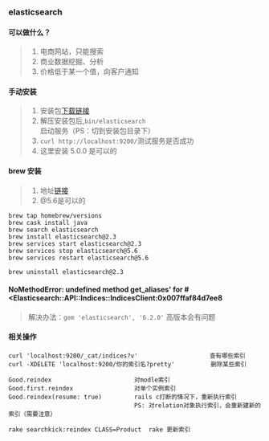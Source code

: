 ### elasticsearch

#### 可以做什么？
>1. 电商网站，只能搜索
>2. 商业数据挖掘、分析
>3. 价格低于某一个值，向客户通知

#### 手动安装
>1. 安装包[下载链接](https://www.elastic.co/downloads/elasticsearch)
>2. 解压安装包后,`bin/elasticsearch` 启动服务（PS：切到安装包目录下）
>3. `curl http://localhost:9200/`测试服务是否成功
>4. 这里安装 5.0.0 是可以的

#### brew 安装
> 1. 地址[链接](https://gist.github.com/evgeniy-trebin/02fafdf03c18df4e03a4eaee1b939f11)
> 2. @5.6是可以的
```
brew tap homebrew/versions
brew cask install java
brew search elasticsearch
brew install elasticsearch@2.3
brew services start elasticsearch@2.3
brew services stop elasticsearch@5.6
brew services restart elasticsearch@5.6

brew uninstall elasticsearch@2.3
```

#### NoMethodError: undefined method get_aliases' for #<Elasticsearch::API::Indices::IndicesClient:0x007ffaf84d7ee8
> 解决办法：`gem 'elasticsearch', '6.2.0'` 高版本会有问题

#### 相关操作
```
curl 'localhost:9200/_cat/indices?v'                    查有哪些索引
curl -XDELETE 'localhost:9200/你的索引名?pretty'          删除某些索引

Good.reindex                       对modle索引
Good.first.reindex                 对单个实例索引
Good.reindex(resume: true)         rails c打断的情况下，重新执行索引
                                   PS: 对relation对象执行索引，会重新建新的索引（需要注意）

rake searchkick:reindex CLASS=Product  rake 更新索引
```

